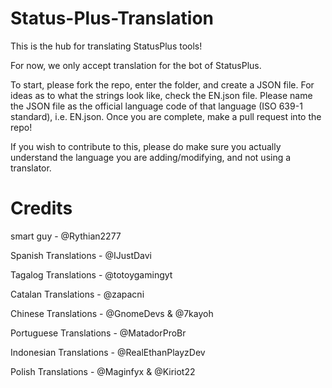 # Status-Plus-Translation

This is the hub for translating StatusPlus tools!

For now, we only accept translation for the bot of StatusPlus. 

To start, please fork the repo, enter the folder, and create a JSON file. For ideas as to what the strings look like, check the EN.json file. Please name the JSON file as the official language code of that language (ISO 639-1 standard), i.e. EN.json. Once you are complete, make a pull request into the repo!  

If you wish to contribute to this, please do make sure you actually understand the language you are adding/modifying, and not using a translator.

# Credits

smart guy -                    @Rythian2277 

Spanish Translations -         @IJustDavi 

Tagalog Translations -         @totoygamingyt 

Catalan Translations -         @zapacni 

Chinese Translations -         @GnomeDevs & @7kayoh 

Portuguese Translations -      @MatadorProBr 

Indonesian Translations -      @RealEthanPlayzDev

Polish Translations -          @Maginfyx & @Kiriot22
